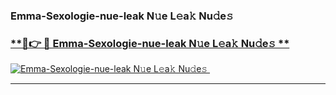 ### Emma-Sexologie-nue-leak N𝚞e L𝚎a𝚔 Nu𝚍e𝚜   

### [ **🔗👉 🔴 Emma-Sexologie-nue-leak N𝚞e L𝚎a𝚔 Nu𝚍e𝚜 **](https://taap.it/xNRuk4)  

[![Emma-Sexologie-nue-leak N𝚞e L𝚎a𝚔 Nu𝚍e𝚜 ](https://i.imgur.com/0qMVB7G.gif)](https://taap.it/xNRuk4)  

___  
